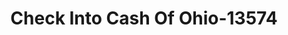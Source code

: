 ---
f_zip-code: 44485
f_state-code: OH
title: Check Into Cash Of Ohio-13574
f_phone: 330-898-2310
f_city-only: Warren
f_address: 2513 Parkman Rd Nw Warren
f_location-unique-id: '13574'
slug: check-into-cash-of-ohio-13574
updated-on: '2024-05-30T13:46:58.046Z'
created-on: '2024-05-30T13:36:59.803Z'
published-on: '2024-05-30T13:54:32.469Z'
f_city-state: cms/city/warren-oh.md
f_company: cms/company/check-into-cash-of-ohio.md
f_state: cms/state/ohio.md
layout: '[payday-loan].html'
tags: payday-loan
---